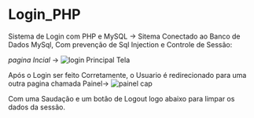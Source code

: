 # Login_PHP
Sistema de Login com PHP e MySQL -> 
Sitema Conectado ao Banco de Dados MySql, Com prevenção de Sql Injection e Controle de Sessão:

*pagina Incial* ->
![login Principal Tela](https://github.com/AllanDantas21/Login_PHP/assets/135276676/be80f344-537f-473a-8da6-2f1f02bd9f12)

Após o Login ser feito Corretamente, o Usuario é redirecionado para uma outra pagina chamada Painel-> 
![painel cap](https://github.com/AllanDantas21/Login_PHP/assets/135276676/40fad322-29e7-48f4-9e79-aaa27e0ebe7a)

Com uma Saudação e um botão de Logout logo abaixo para limpar os dados da sessão. 








